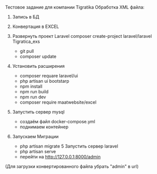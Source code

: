 Тестовое задание для компании Tigratika 
Обработка XML файла:
1. Запись в БД
2. Конвертация в EXCEL

1. Развернуть проект Laravel
    composer create-project laravel/laravel Tigratica_exs
    - git pull
    - composer update
2. Установить расширения
    - composer requare laravel/ui
    - php artisan ui bootstarp
    - npm install
    - npm run build
    - npm run dev
    - composer require maatwebsite/excel
3. Запустить сервер mysql
    - создаём файл docker-compose.yml
    - поднимаем контейнер
4. Запускаем Миграции
    - php artisan migrate
5 Запустить сервер laravel
    - php artisan serve
    - перейти на http://127.0.0.1:8000/admin

(Для загрузки конвертированного файла убрать "admin" в url)

 
